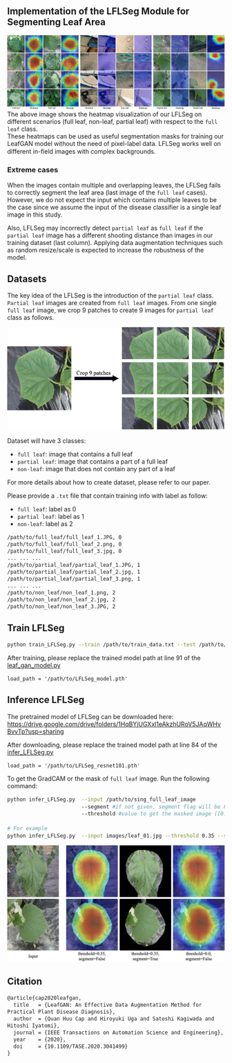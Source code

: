 ## Implementation of the LFLSeg Module for Segmenting Leaf Area

![Teaser image](../media/Supplement_LFLSeg.png)
The above image shows the heatmap visualization of our LFLSeg on different scenarios (full leaf, non-leaf, partial leaf) with respect to the `full leaf` class.  
These heatmaps can be used as useful segmentation masks for training our LeafGAN model without the need of pixel-label data.
LFLSeg works well on different in-ﬁeld images with complex backgrounds. 

### Extreme cases
When the images contain multiple and overlapping leaves, the LFLSeg fails to correctly segment the leaf area (last image of the `full leaf` cases).
However, we do not expect the input which contains multiple leaves to be the case since we assume the input of the disease classifier is a single leaf image in this study.

Also, LFLSeg may incorrectly detect `partial leaf` as `full leaf` if the `partial leaf` image has a different shooting distance than images in our training dataset (last column).
Applying data augmentation techniques such as random resize/scale is expected to increase the robustness of the model.

## Datasets
The key idea of the LFLSeg is the introduction of the `partial leaf` class. `Partial leaf` images are created from `full leaf` images. From one single `full leaf` image, we crop 9 patches to create 9 images for `partial leaf` class as follows.  

![HowtoPartialLeaf](../media/partial_leaf.png)

Dataset will have 3 classes:
- `full leaf`: image that contains a full leaf
- `partial leaf`: image that contains a part of a full leaf
- `non-leaf`: image that does not contain any part of a leaf

For more details about how to create dataset, please refer to our paper.

Please provide a `.txt` file that contain training info with label as follow:
- `full leaf`: label as 0
- `partial leaf`: label as 1
- `non-leaf`: label as 2
```
/path/to/full_leaf/full_leaf_1.JPG, 0
/path/to/full_leaf/full_leaf_2.png, 0
/path/to/full_leaf/full_leaf_3.jpg, 0
... ... ...
/path/to/partial_leaf/partial_leaf_1.JPG, 1
/path/to/partial_leaf/partial_leaf_2.jpg, 1
/path/to/partial_leaf/partial_leaf_3.png, 1
... ... ...
/path/to/non_leaf/non_leaf_1.png, 2
/path/to/non_leaf/non_leaf_2.jpg, 2
/path/to/non_leaf/non_leaf_3.JPG, 2
```

## Train LFLSeg

```bash
python train_LFLSeg.py --train /path/to/train_data.txt --test /path/to/train_data.txt
```

After training, please replace the trained model path at line 91 of the [leaf_gan_model.py](https://github.com/IyatomiLab/LeafGAN/blob/master/models/leaf_gan_model.py#L91)
```
load_path = '/path/to/LFLSeg_model.pth'
```

## Inference LFLSeg

The pretrained model of LFLSeg can be downloaded here: https://drive.google.com/drive/folders/1HqBYjUGXxl1eAkzhURoV5JAqWHvBvvTp?usp=sharing

After downloading, please replace the trained model path at line 84 of the [infer_LFLSeg.py](https://github.com/IyatomiLab/LeafGAN/blob/master/LFLSeg/infer_LFLSeg.py#L84)
```
load_path = '/path/to/LFLSeg_resnet101.pth'
```

To get the GradCAM or the mask of `full leaf` image. Run the following command:

```bash
python infer_LFLSeg.py  --input /path/to/sing_full_leaf_image
                        --segment #if not given, segment flag will be False
                        --threshold #value to get the masked image ([0.0, 1.0]), please adjust on your purposes

# For example
python infer_LFLSeg.py  --input images/leaf_01.jpg --threshold 0.35 --segment
```

![LFLSeg_result](../media/LFLSeg_infer.png)

## Citation

```
@article{cap2020leafgan,
  title   = {LeafGAN: An Effective Data Augmentation Method for Practical Plant Disease Diagnosis},
  author  = {Quan Huu Cap and Hiroyuki Uga and Satoshi Kagiwada and Hitoshi Iyatomi},
  journal = {IEEE Transactions on Automation Science and Engineering},
  year    = {2020},
  doi     = {10.1109/TASE.2020.3041499}
}
```